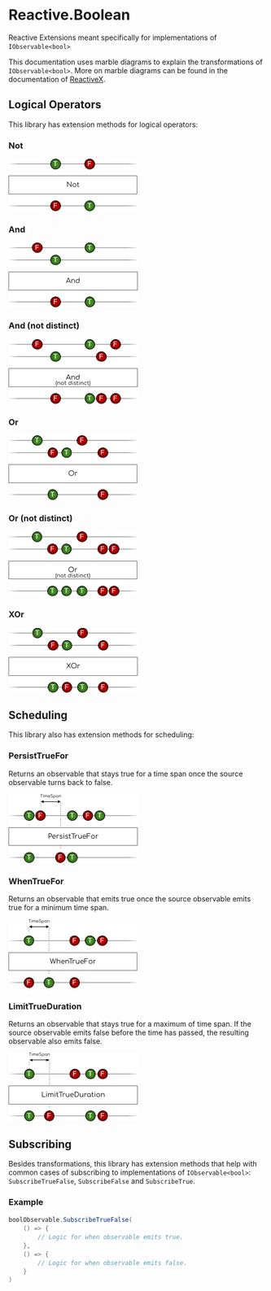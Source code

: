 # Reactive.Boolean

Reactive Extensions meant specifically for implementations of `IObservable<bool>`

This documentation uses marble diagrams to explain the transformations of `IObservable<bool>`. More on marble diagrams can be found in the documentation of [ReactiveX](https://reactivex.io/documentation/observable.html).

## Logical Operators

This library has extension methods for logical operators:

### Not

![Not](docs/img/Not.png)

### And

![And](docs/img/And.png)

### And (not distinct)

![And (not distinct)](docs/img/And%20(not%20distinct).png)

### Or

![Or](docs/img/Or.png)

### Or (not distinct)

![Or (not distinct)](docs/img/Or%20(not%20distinct).png)

### XOr

![XOr](docs/img/XOr.png)

## Scheduling

This library also has extension methods for scheduling:

### PersistTrueFor

Returns an observable that stays true for a time span once the source observable turns back to false.

![PersistTrueFor](docs/img/PersistTrueFor.png)

### WhenTrueFor

Returns an observable that emits true once the source observable emits true for a minimum time span.

![WhenTrueFor](docs/img/WhenTrueFor.png)

### LimitTrueDuration

Returns an observable that stays true for a maximum of time span. If the source observable emits false before the time has passed, the resulting observable also emits false.

![LimitTrueDuration](docs/img/LimitTrueDuration.png)

## Subscribing

Besides transformations, this library has extension methods that help with common cases of subscribing to implementations of `IObservable<bool>`: `SubscribeTrueFalse`, `SubscribeFalse` and `SubscribeTrue`.

### Example

```cs
boolObservable.SubscribeTrueFalse(
    () => {
        // Logic for when observable emits true.
    },
    () => {
        // Logic for when observable emits false.
    }
)
```